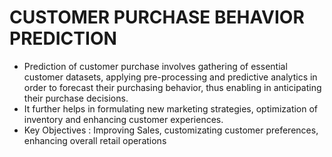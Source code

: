 # CUSTOMER PURCHASE BEHAVIOR PREDICTION

- Prediction of customer purchase involves gathering of essential customer datasets, applying pre-processing and predictive analytics in order to forecast their purchasing behavior, thus enabling in anticipating their purchase decisions.
- It further helps in formulating new marketing strategies, optimization of inventory and enhancing customer experiences.
- Key Objectives : Improving Sales, customizating customer preferences, enhancing overall retail operations 
  
